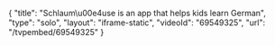 {
    "title": "Schlaum\u00e4use is an app that helps kids learn German",
    "type": "solo",
    "layout": "iframe-static",
    "videoId": "69549325",
    "url": "\/tvpembed\/69549325"
}